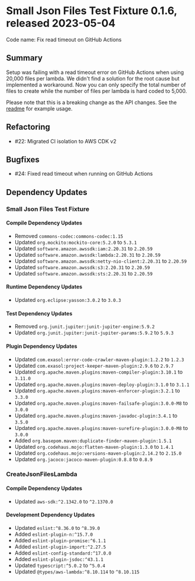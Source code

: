 # Small Json Files Test Fixture 0.1.6, released 2023-05-04

Code name: Fix read timeout on GitHub Actions

## Summary

Setup was failing with a read timeout error on GitHub Actions when using 20,000 files per lambda. We didn't find a solution for the root cause but implemented a workaround. Now you can only specify the total number of files to create while the number of files per lambda is hard coded to 5,000.

Please note that this is a breaking change as the API changes. See the [readme](https://github.com/exasol/small-json-files-test-fixture/#usage) for example usage.

## Refactoring

* #22: Migrated CI isolation to AWS CDK v2

## Bugfixes

* #24: Fixed read timeout when running on GitHub Actions

## Dependency Updates

### Small Json Files Test Fixture

#### Compile Dependency Updates

* Removed `commons-codec:commons-codec:1.15`
* Updated `org.mockito:mockito-core:5.2.0` to `5.3.1`
* Updated `software.amazon.awssdk:iam:2.20.31` to `2.20.59`
* Updated `software.amazon.awssdk:lambda:2.20.31` to `2.20.59`
* Updated `software.amazon.awssdk:netty-nio-client:2.20.31` to `2.20.59`
* Updated `software.amazon.awssdk:s3:2.20.31` to `2.20.59`
* Updated `software.amazon.awssdk:sts:2.20.31` to `2.20.59`

#### Runtime Dependency Updates

* Updated `org.eclipse:yasson:3.0.2` to `3.0.3`

#### Test Dependency Updates

* Removed `org.junit.jupiter:junit-jupiter-engine:5.9.2`
* Updated `org.junit.jupiter:junit-jupiter-params:5.9.2` to `5.9.3`

#### Plugin Dependency Updates

* Updated `com.exasol:error-code-crawler-maven-plugin:1.2.2` to `1.2.3`
* Updated `com.exasol:project-keeper-maven-plugin:2.9.6` to `2.9.7`
* Updated `org.apache.maven.plugins:maven-compiler-plugin:3.10.1` to `3.11.0`
* Updated `org.apache.maven.plugins:maven-deploy-plugin:3.1.0` to `3.1.1`
* Updated `org.apache.maven.plugins:maven-enforcer-plugin:3.2.1` to `3.3.0`
* Updated `org.apache.maven.plugins:maven-failsafe-plugin:3.0.0-M8` to `3.0.0`
* Updated `org.apache.maven.plugins:maven-javadoc-plugin:3.4.1` to `3.5.0`
* Updated `org.apache.maven.plugins:maven-surefire-plugin:3.0.0-M8` to `3.0.0`
* Added `org.basepom.maven:duplicate-finder-maven-plugin:1.5.1`
* Updated `org.codehaus.mojo:flatten-maven-plugin:1.3.0` to `1.4.1`
* Updated `org.codehaus.mojo:versions-maven-plugin:2.14.2` to `2.15.0`
* Updated `org.jacoco:jacoco-maven-plugin:0.8.8` to `0.8.9`

### CreateJsonFilesLambda

#### Compile Dependency Updates

* Updated `aws-sdk:^2.1342.0` to `^2.1370.0`

#### Development Dependency Updates

* Updated `eslint:^8.36.0` to `^8.39.0`
* Added `eslint-plugin-n:^15.7.0`
* Added `eslint-plugin-promise:^6.1.1`
* Added `eslint-plugin-import:^2.27.5`
* Added `eslint-config-standard:^17.0.0`
* Added `eslint-plugin-jsdoc:^43.1.1`
* Updated `typescript:^5.0.2` to `^5.0.4`
* Updated `@types/aws-lambda:^8.10.114` to `^8.10.115`
